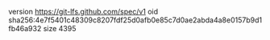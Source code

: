 version https://git-lfs.github.com/spec/v1
oid sha256:4e7f5401c48309c8207fdf25d0afb0e85c7d0ae2abda4a8e0157b9d1fb46a932
size 4395
